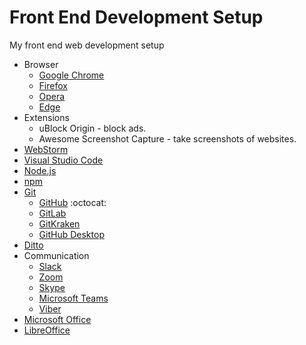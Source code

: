 # Front End Development Setup
 My front end web development setup

* Browser
  * [Google Chrome](https://www.google.com/chrome/)
  * [Firefox](https://www.mozilla.org/en-US/firefox/new/)
  * [Opera](https://www.opera.com/)
  * [Edge](https://www.microsoft.com/en-us/edge)
* Extensions
  * uBlock Origin - block ads.
  * Awesome Screenshot Capture - take screenshots of websites.
* [WebStorm](https://www.jetbrains.com/webstorm/)
* [Visual Studio Code](https://code.visualstudio.com/)
* [Node.js](https://nodejs.org/en/)
* [npm](https://www.npmjs.com/)
* [Git](https://git-scm.com/)
  * [GitHub](https://github.com/) :octocat:
  * [GitLab](https://about.gitlab.com/)
  * [GitKraken](https://www.gitkraken.com/)
  * [GitHub Desktop](https://desktop.github.com/)
* [Ditto](https://ditto-cp.sourceforge.io/)
* Communication
  * [Slack](https://slack.com/)
  * [Zoom](https://zoom.us/)
  * [Skype](https://www.skype.com/en/)
  * [Microsoft Teams](https://www.microsoft.com/en/microsoft-365/microsoft-teams/group-chat-software)
  * [Viber](https://www.viber.com/en/)
* [Microsoft Office](https://www.office.com/?auth=2)
* [LibreOffice](https://www.libreoffice.org/)
